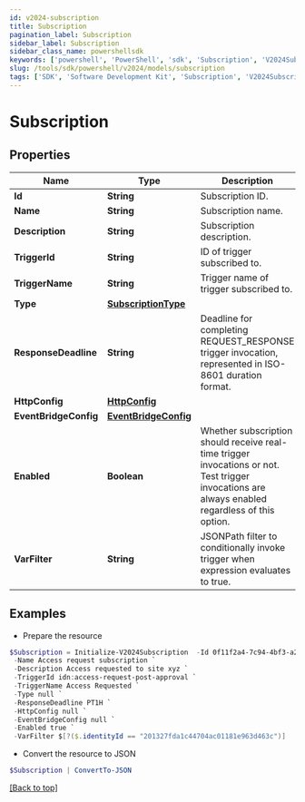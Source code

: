 ```yaml
---
id: v2024-subscription
title: Subscription
pagination_label: Subscription
sidebar_label: Subscription
sidebar_class_name: powershellsdk
keywords: ['powershell', 'PowerShell', 'sdk', 'Subscription', 'V2024Subscription'] 
slug: /tools/sdk/powershell/v2024/models/subscription
tags: ['SDK', 'Software Development Kit', 'Subscription', 'V2024Subscription']
---
```



# Subscription

## Properties

Name | Type | Description | Notes
------------ | ------------- | ------------- | -------------
**Id** | **String** | Subscription ID. | [required]
**Name** | **String** | Subscription name. | [required]
**Description** | **String** | Subscription description. | [optional] 
**TriggerId** | **String** | ID of trigger subscribed to. | [required]
**TriggerName** | **String** | Trigger name of trigger subscribed to. | [required]
**Type** | [**SubscriptionType**](subscription-type) |  | [required]
**ResponseDeadline** | **String** | Deadline for completing REQUEST_RESPONSE trigger invocation, represented in ISO-8601 duration format. | [optional] [default to "PT1H"]
**HttpConfig** | [**HttpConfig**](http-config) |  | [optional] 
**EventBridgeConfig** | [**EventBridgeConfig**](event-bridge-config) |  | [optional] 
**Enabled** | **Boolean** | Whether subscription should receive real-time trigger invocations or not. Test trigger invocations are always enabled regardless of this option. | [required][default to $true]
**VarFilter** | **String** | JSONPath filter to conditionally invoke trigger when expression evaluates to true. | [optional] 

## Examples

- Prepare the resource
```powershell
$Subscription = Initialize-V2024Subscription  -Id 0f11f2a4-7c94-4bf3-a2bd-742580fe3bde `
 -Name Access request subscription `
 -Description Access requested to site xyz `
 -TriggerId idn:access-request-post-approval `
 -TriggerName Access Requested `
 -Type null `
 -ResponseDeadline PT1H `
 -HttpConfig null `
 -EventBridgeConfig null `
 -Enabled true `
 -VarFilter $[?($.identityId == "201327fda1c44704ac01181e963d463c")]
```

- Convert the resource to JSON
```powershell
$Subscription | ConvertTo-JSON
```


[[Back to top]](#) 

